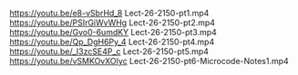 https://youtu.be/e8-vSbrHd_8 Lect-26-2150-pt1.mp4
https://youtu.be/PSIrGiWvWHg Lect-26-2150-pt2.mp4
https://youtu.be/Gvo0-6umdKY Lect-26-2150-pt3.mp4
https://youtu.be/Qp_DgH6Py_4 Lect-26-2150-pt4.mp4
https://youtu.be/_I3zcSE4P_c Lect-26-2150-pt5.mp4
https://youtu.be/vSMKOvXOIyc Lect-26-2150-pt6-Microcode-Notes1.mp4
